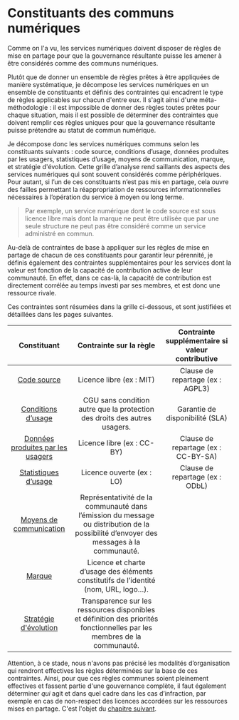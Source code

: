 # Constituants des communs numériques

Comme on l'a vu, les services numériques doivent disposer de règles de mise en partage pour que la gouvernance résultante puisse les amener à être considérés comme des communs numériques.

Plutôt que de donner un ensemble de règles prêtes à être appliquées de manière systématique, je décompose les services numériques en un ensemble de constituants et définis des contraintes qui encadrent le type de règles applicables sur chacun d'entre eux. Il s'agit ainsi d'une méta-méthodologie : il est impossible de donner des règles toutes prêtes pour chaque situation, mais il est possible de déterminer des contraintes que doivent remplir ces règles uniques pour que la gouvernance résultante puisse prétendre au statut de commun numérique.

Je décompose donc les services numériques communs selon les constituants suivants : code source, conditions d’usage, données produites par les usagers, statistiques d’usage, moyens de communication, marque, et stratégie d'évolution. Cette grille d’analyse rend saillants des aspects des services numériques qui sont souvent considérés comme périphériques. Pour autant, si l’un de ces constituants n’est pas mis en partage, cela ouvre des failles permettant la réappropriation de ressources informationnelles nécessaires à l’opération du service à moyen ou long terme.

> Par exemple, un service numérique dont le code source est sous licence libre mais dont la marque ne peut être utilisée que par une seule structure ne peut pas être considéré comme un service administré en commun.

Au-delà de contraintes de base à appliquer sur les règles de mise en partage de chacun de ces constituants pour garantir leur pérennité, je définis également des contraintes supplémentaires pour les services dont la valeur est fonction de la capacité de contribution active de leur communauté. En effet, dans ce cas-là, la capacité de contribution est directement corrélée au temps investi par ses membres, et est donc une ressource rivale.

Ces contraintes sont résumées dans la grille ci-dessous, et sont justifiées et détaillées dans les pages suivantes.

|            Constituant            |                                                         Contrainte sur la règle                                                        | Contrainte supplémentaire si valeur contributive |
|:---------------------------------:|:--------------------------------------------------------------------------------------------------------------------------------------:|:------------------------------------------------:|
|            [Code source](./1-code_source)      | Licence libre (ex : MIT)                                                                                                               | Clause de repartage (ex : AGPL3)                 |
|           [Conditions d’usage](./2-usage)      | CGU sans condition autre que la protection des droits des autres usagers.                                                              | Garantie de disponibilité (SLA)                  |
| [Données produites par les usagers](./3-donnees) | Licence libre (ex : CC-BY)                                                                                                             | Clause de repartage (ex : CC-BY-SA)              |
|  [Statistiques d’usage](./4-statistiques)      | Licence ouverte (ex : LO)                                                                                                              | Clause de repartage (ex : ODbL)                  |
|  [Moyens de communication](./5_communication)  | Représentativité de la communauté dans l’émission du message ou distribution de la possibilité d’envoyer des messages à la communauté. |                                                  |
|            [Marque](./6-marque)              | Licence et charte d’usage des éléments constitutifs de l’identité (nom, URL, logo…).                                                   |                                                  |
|    [Stratégie d'évolution](./7-strategie)    | Transparence sur les ressources disponibles et définition des priorités fonctionnelles par les membres de la communauté.               |                                                  |

Attention, à ce stade, nous n'avons pas précisé les modalités d’organisation qui rendront effectives les règles déterminées sur la base de ces contraintes. Ainsi, pour que ces règles communes soient pleinement effectives et fassent partie d'une gouvernance complète, il faut également déterminer _qui_ agit et dans quel cadre dans les cas d’infraction, par exemple en cas de non-respect des licences accordées sur les ressources mises en partage. C'est l'objet du [chapitre suivant](../3-roles).
